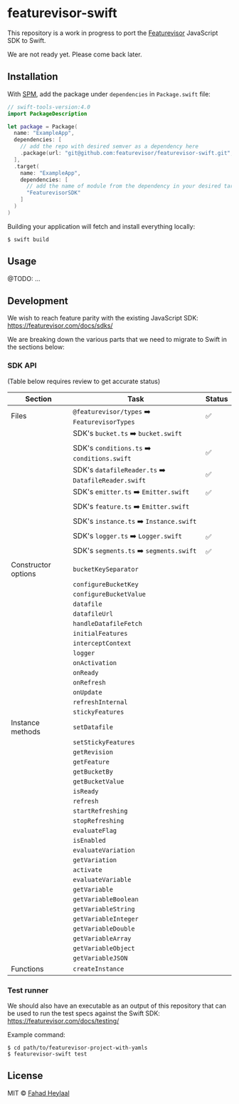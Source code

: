 # featurevisor-swift

This repository is a work in progress to port the [Featurevisor](https://featurevisor.com) JavaScript SDK to Swift.

We are not ready yet. Please come back later.

## Installation

With [SPM](https://www.swift.org/package-manager/), add the package under `dependencies` in `Package.swift` file:

```swift
// swift-tools-version:4.0
import PackageDescription

let package = Package(
  name: "ExampleApp",
  dependencies: [
    // add the repo with desired semver as a dependency here
    .package(url: "git@github.com:featurevisor/featurevisor-swift.git", .exact("X.Y.Z"))
  ],
  .target(
    name: "ExampleApp",
    dependencies: [
      // add the name of module from the dependency in your desired targets
      "FeaturevisorSDK"
    ]
  )
)
```

Building your application will fetch and install everything locally:

```
$ swift build
```

## Usage

@TODO: ...

## Development

We wish to reach feature parity with the existing JavaScript SDK: https://featurevisor.com/docs/sdks/

We are breaking down the various parts that we need to migrate to Swift in the sections below:

### SDK API

(Table below requires review to get accurate status)

| Section             | Task                                                | Status |
|---------------------|-----------------------------------------------------|--------|
| Files               | `@featurevisor/types` ➡️ `FeaturevisorTypes`        | ✅      |
|                     | SDK's `bucket.ts` ➡️ `bucket.swift`                 |        |
|                     | SDK's `conditions.ts` ➡️ `conditions.swift`         | ✅      |
|                     | SDK's `datafileReader.ts` ➡️ `DatafileReader.swift` | ✅      |
|                     | SDK's `emitter.ts` ➡️ `Emitter.swift`               | ✅      |
|                     | SDK's `feature.ts` ➡️ `Emitter.swift`               |        |
|                     | SDK's `instance.ts` ➡️ `Instance.swift`             |        |
|                     | SDK's `logger.ts` ➡️ `Logger.swift`                 | ✅      |
|                     | SDK's `segments.ts` ➡️ `segments.swift`             | ✅      |
| Constructor options | `bucketKeySeparator`                                |        |
|                     | `configureBucketKey`                                |        |
|                     | `configureBucketValue`                              |        |
|                     | `datafile`                                          |        |
|                     | `datafileUrl`                                       |        |
|                     | `handleDatafileFetch`                               |        |
|                     | `initialFeatures`                                   |        |
|                     | `interceptContext`                                  |        |
|                     | `logger`                                            |        |
|                     | `onActivation`                                      |        |
|                     | `onReady`                                           |        |
|                     | `onRefresh`                                         |        |
|                     | `onUpdate`                                          |        |
|                     | `refreshInternal`                                   |        |
|                     | `stickyFeatures`                                    |        |
| Instance methods    | `setDatafile`                                       |        |
|                     | `setStickyFeatures`                                 |        |
|                     | `getRevision`                                       |        |
|                     | `getFeature`                                        |        |
|                     | `getBucketBy`                                       |        |
|                     | `getBucketValue`                                    |        |
|                     | `isReady`                                           |        |
|                     | `refresh`                                           |        |
|                     | `startRefreshing`                                   |        |
|                     | `stopRefreshing`                                    |        |
|                     | `evaluateFlag`                                      |        |
|                     | `isEnabled`                                         |        |
|                     | `evaluateVariation`                                 |        |
|                     | `getVariation`                                      |        |
|                     | `activate`                                          |        |
|                     | `evaluateVariable`                                  |        |
|                     | `getVariable`                                       |        |
|                     | `getVariableBoolean`                                |        |
|                     | `getVariableString`                                 |        |
|                     | `getVariableInteger`                                |        |
|                     | `getVariableDouble`                                 |        |
|                     | `getVariableArray`                                  |        |
|                     | `getVariableObject`                                 |        |
|                     | `getVariableJSON`                                   |        |
| Functions           | `createInstance`                                    |        |

### Test runner

We should also have an executable as an output of this repository that can be used to run the test specs against the Swift SDK: https://featurevisor.com/docs/testing/

Example command:

```
$ cd path/to/featurevisor-project-with-yamls
$ featurevisor-swift test
```

## License

MIT © [Fahad Heylaal](https://fahad19.com)
